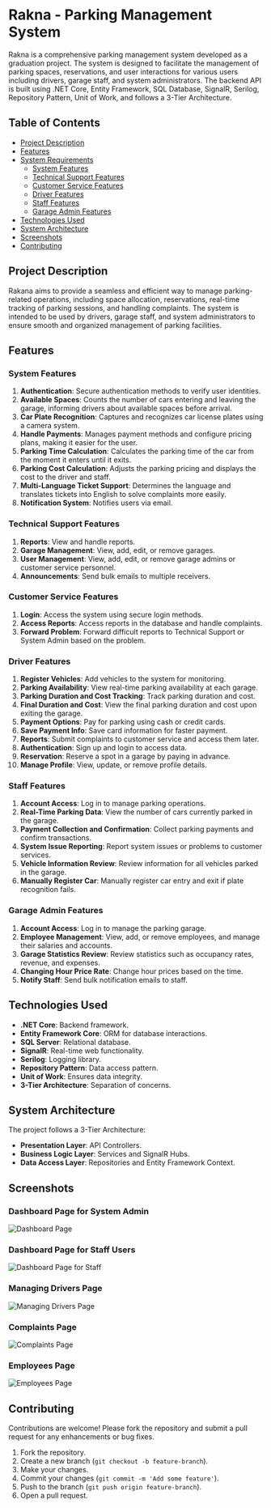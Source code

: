 # Rakna - Parking Management System

Rakna is a comprehensive parking management system developed as a graduation project. The system is designed to facilitate the management of parking spaces, reservations, and user interactions for various users including drivers, garage staff, and system administrators. The backend API is built using .NET Core, Entity Framework, SQL Database, SignalR, Serilog, Repository Pattern, Unit of Work, and follows a 3-Tier Architecture.

## Table of Contents

- [Project Description](#project-description)
- [Features](#features)
- [System Requirements](#system-requirements)
  - [System Features](#system-features)
  - [Technical Support Features](#technical-support-features)
  - [Customer Service Features](#customer-service-features)
  - [Driver Features](#driver-features)
  - [Staff Features](#staff-features)
  - [Garage Admin Features](#garage-admin-features)
- [Technologies Used](#technologies-used)
- [System Architecture](#system-architecture)
- [Screenshots](#screenshots)
- [Contributing](#contributing)



## Project Description

Rakana aims to provide a seamless and efficient way to manage parking-related operations, including space allocation, reservations, real-time tracking of parking sessions, and handling complaints. The system is intended to be used by drivers, garage staff, and system administrators to ensure smooth and organized management of parking facilities.

## Features

### System Features

1. **Authentication**: Secure authentication methods to verify user identities.
2. **Available Spaces**: Counts the number of cars entering and leaving the garage, informing drivers about available spaces before arrival.
3. **Car Plate Recognition**: Captures and recognizes car license plates using a camera system.
4. **Handle Payments**: Manages payment methods and configure pricing plans, making it easier for the user.
5. **Parking Time Calculation**: Calculates the parking time of the car from the moment it enters until it exits.
6. **Parking Cost Calculation**: Adjusts the parking pricing and displays the cost to the driver and staff.
7. **Multi-Language Ticket Support**: Determines the language and translates tickets into English to solve complaints more easily.
8. **Notification System**: Notifies users via email.

### Technical Support Features

1. **Reports**: View and handle reports.
2. **Garage Management**: View, add, edit, or remove garages.
3. **User Management**: View, add, edit, or remove garage admins or customer service personnel.
4. **Announcements**: Send bulk emails to multiple receivers.

### Customer Service Features

1. **Login**: Access the system using secure login methods.
2. **Access Reports**: Access reports in the database and handle complaints.
3. **Forward Problem**: Forward difficult reports to Technical Support or System Admin based on the problem.

### Driver Features

1. **Register Vehicles**: Add vehicles to the system for monitoring.
2. **Parking Availability**: View real-time parking availability at each garage.
3. **Parking Duration and Cost Tracking**: Track parking duration and cost.
4. **Final Duration and Cost**: View the final parking duration and cost upon exiting the garage.
5. **Payment Options**: Pay for parking using cash or credit cards.
6. **Save Payment Info**: Save card information for faster payment.
7. **Reports**: Submit complaints to customer service and access them later.
8. **Authentication**: Sign up and login to access data.
9. **Reservation**: Reserve a spot in a garage by paying in advance.
10. **Manage Profile**: View, update, or remove profile details.

### Staff Features

1. **Account Access**: Log in to manage parking operations.
2. **Real-Time Parking Data**: View the number of cars currently parked in the garage.
3. **Payment Collection and Confirmation**: Collect parking payments and confirm transactions.
4. **System Issue Reporting**: Report system issues or problems to customer services.
5. **Vehicle Information Review**: Review information for all vehicles parked in the garage.
6. **Manually Register Car**: Manually register car entry and exit if plate recognition fails.

### Garage Admin Features

1. **Account Access**: Log in to manage the parking garage.
2. **Employee Management**: View, add, or remove employees, and manage their salaries and accounts.
3. **Garage Statistics Review**: Review statistics such as occupancy rates, revenue, and expenses.
4. **Changing Hour Price Rate**: Change hour prices based on the time.
5. **Notify Staff**: Send bulk notification emails to staff.

## Technologies Used

- **.NET Core**: Backend framework.
- **Entity Framework Core**: ORM for database interactions.
- **SQL Server**: Relational database.
- **SignalR**: Real-time web functionality.
- **Serilog**: Logging library.
- **Repository Pattern**: Data access pattern.
- **Unit of Work**: Ensures data integrity.
- **3-Tier Architecture**: Separation of concerns.

## System Architecture

The project follows a 3-Tier Architecture:
- **Presentation Layer**: API Controllers.
- **Business Logic Layer**: Services and SignalR Hubs.
- **Data Access Layer**: Repositories and Entity Framework Context.
## Screenshots

### Dashboard Page for System Admin
![Dashboard Page](1.png)

### Dashboard Page for Staff Users
![Dashboard Page for Staff](2.png)

### Managing Drivers Page
![Managing Drivers Page](3.png)

### Complaints Page
![Complaints Page](4.png)

### Employees Page
![Employees Page](5.png)

## Contributing

Contributions are welcome! Please fork the repository and submit a pull request for any enhancements or bug fixes.

1. Fork the repository.
2. Create a new branch (`git checkout -b feature-branch`).
3. Make your changes.
4. Commit your changes (`git commit -m 'Add some feature'`).
5. Push to the branch (`git push origin feature-branch`).
6. Open a pull request.

